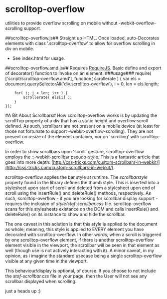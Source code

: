 scrolltop-overflow
==================

utilities to provide overflow scrolling on mobile without -webkit-overflow-scrolling support.

##scrolltop-overflow.js##
Straight up HTML. Once loaded, auto-Decorates elements with class '.scrolltop-overflow' to allow for overflow scrolling in div on mobile.
- See index.html for usage.

##scrolltop-overflow.amd.js##
Requires [RequireJS](http://requirejs.org). Basic define and export of decorator() function to invoke on an element.
###usage###
	require( ['script/scrolltop-overflow.amd'], function( scrollerate ) {
		var els = document.querySelectorAll('div.scrolltop-overflow'),
    		i = 0, 
    		len = els.length;

		for( i; i < len; i++ ) {
			scrollerate( els[i] );
		}
	});

#A Bit About Scrollbars#
How scrolltop-overflow works is by updating the scrollTop property of a div that has a static height and overflow:scroll defined. As such, scrollbars are not present on a mobile device (at least for those not fortunate to support -webkit-overflow-scrolling). They are not present on resize of the element container, nor on 'scrolling' with scrolltop-overflow.

In order to show scrollbars upon 'scroll' gesture, scrolltop-overflow employs the ::-webkit-scrollbar pseudo-style. This is a fantastic article that goes into more depth: [http://css-tricks.com/custom-scrollbars-in-webkit/](http://css-tricks.com/custom-scrollbars-in-webkit/).

scrolltop-overflow applies the bar style at runtime. The _scrollbarstyle_ property found in the library defines the thumb style. This is inserted into a stylesheet upon start of scroll and deleted from a stylesheet upon end of scroll using the insertRule() and deleteRule() methods, respectively. As such, scrolltop-overflow - if you are looking for scrollbar display support - requires the inclusion of _style/stof-scrollbar.css_ file. scrolltop-overflow scans for this stylesheets existance on the DOM and calls insertRule() and deleteRule() on its instance to show and hide the scrollbar.

The one caveat in this solution is that this style is applied to the document as whole; meaning, this style is applied to EVERY element you have decorated with scrolltop-overflow. In other words, when a scroll is triggered by one scrolltop-overflow element, if there is another scrolltop-overflow element visible in the viewport, the scrollbar will be seen in that element as well (though use is not actively interacting with it). A minor caveat, in my opinion, as i imagine the standard usecase being a single scrolltop-overflow visible at any given time in the viewport.

This behaviour/display is optional, of course. If you choose to not include the _stof-scrollbar.css_ file in your page, then the User will not see any scrollbar displayed when scrolling.

just a heads up :)